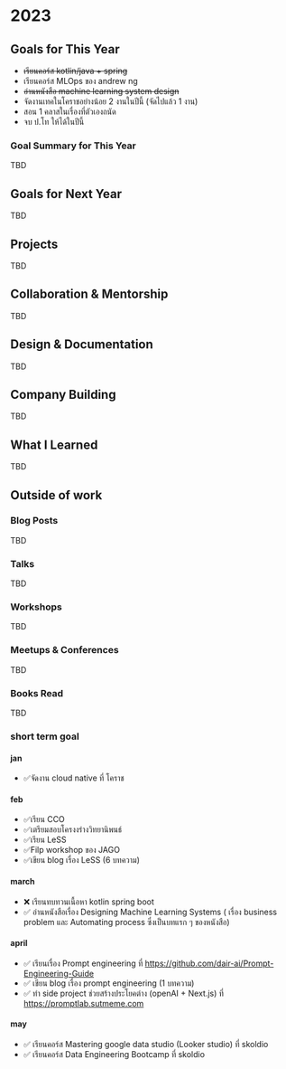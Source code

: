 
# 2023

## Goals for This Year

* ~~เรียนคอร์ส kotlin/java + spring~~
* เรียนคอร์ส MLOps ของ andrew ng
* ~~อ่านหนังสือ machine learning system design~~
* จัดงานเทคในโคราชอย่างน้อย 2 งานในปีนี้ (จัดไปแล้ว 1 งาน)
* สอน 1 คลาสในเรื่องที่ตัวเองถนัด
* จบ ป.โท ให้ได้ในปีนี้

### Goal Summary for This Year

TBD

## Goals for Next Year

TBD

## Projects

TBD

## Collaboration & Mentorship

TBD

## Design & Documentation

TBD

## Company Building

TBD

## What I Learned

TBD

## Outside of work

### Blog Posts

TBD

### Talks

TBD

### Workshops

TBD

### Meetups & Conferences

TBD

### Books Read

TBD

### short term goal

#### jan

* ✅จัดงาน cloud native ที่ โคราช

#### feb

* ✅เรียน CCO 
* ✅เตรียมสอบโครงงร่างวิทยานิพนธ์
* ✅เรียน LeSS
* ✅Filp workshop ของ JAGO
* ✅เขียน blog เรื่อง LeSS (6 บทความ)

#### march

* ❌ เรียนทบทวนเนื้อหา kotlin spring boot
* ✅ อ่านหนังสือเรื่อง Designing Machine Learning Systems ( เรื่อง business problem และ Automating process ซึ่งเป็นบทแรก ๆ ของหนังสือ) 

#### april 

* ✅ เรียนเรื่อง Prompt engineering ที่ https://github.com/dair-ai/Prompt-Engineering-Guide
* ✅ เขียน blog เรื่อง prompt engineering (1 บทความ)
* ✅ ทำ side project ช่วยสร้างประโยคต่าง (openAI + Next.js) ที่ https://promptlab.sutmeme.com

#### may

* ✅ เรียนคอร์ส Mastering google data studio (Looker studio) ที่ skoldio
* ✅ เรียนคอร์ส Data Engineering Bootcamp ที่ skoldio









